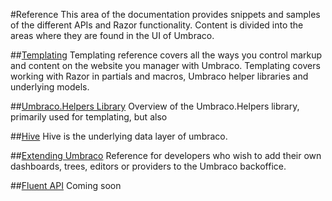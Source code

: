 #Reference
This area of the documentation provides snippets and samples of the different APIs and Razor functionality. Content is divided into the areas where they are found in the UI of Umbraco.

##[Templating](templating/index.md)
Templating reference covers all the ways you control markup and content on the website you manager with Umbraco. 
Templating covers working with Razor in partials and macros, Umbraco helper libraries and underlying models.

##[Umbraco.Helpers Library](templating/Umbraco.Helpers/index.md)
Overview of the Umbraco.Helpers library, primarily used for templating, but also 

##[Hive](Hive/index.md)
Hive is the underlying data layer of umbraco.

##[Extending Umbraco](ExtendingUmbraco/index.md)
Reference for developers who wish to add their own dashboards, trees, editors or providers to the Umbraco backoffice.

##[Fluent API](FluentAPI/index.md)
Coming soon